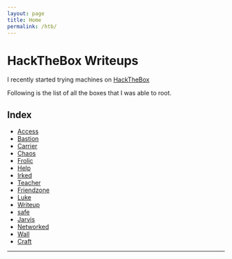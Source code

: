 ```yaml
---
layout: page
title: Home
permalink: /htb/
---
```


# HackTheBox Writeups

I recently started trying machines on [HackTheBox](https://www.hackthebox.eu/)

Following is the list of all the boxes that I was able to root.

## Index

* [Access](https://mzfr.github.io/HackTheBox-writeups/Access/)
* [Bastion](https://mzfr.github.io/HackTheBox-writeups/Bastion/)
* [Carrier](https://mzfr.github.io/HackTheBox-writeups/Carrier/)
* [Chaos](https://mzfr.github.io/HackTheBox-writeups/Chaos/)
* [Frolic](https://mzfr.github.io/HackTheBox-writeups/Frolic/)
* [Help](https://mzfr.github.io/HackTheBox-writeups/Help/)
* [Irked](https://mzfr.github.io/HackTheBox-writeups/Irked/)
* [Teacher](https://mzfr.github.io/HackTheBox-writeups/Teacher/)
* [Friendzone](https://mzfr.github.io/HackTheBox-writeups/Friendzone/)
* [Luke](https://mzfr.github.io/HackTheBox-writeups/Luke/)
* [Writeup](https://mzfr.github.io/HackTheBox-writeups/writeup/)
* [safe](https://mzfr.github.io/HackTheBox-writeups/safe/)
* [Jarvis](https://mzfr.github.io/HackTheBox-writeups/Jarvis/)
* [Networked](https://mzfr.github.io/HackTheBox-writeups/Networked/)
* [Wall](https://mzfr.github.io/HackTheBox-writeups/wall/)
* [Craft](https://mzfr.github.io/HackTheBox-writeups/craft/)

***

<script src="https://www.hackthebox.eu/badge/79568"></script>
